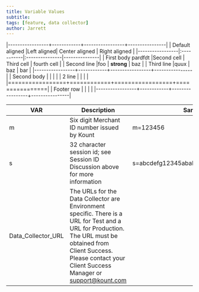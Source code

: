 ```yaml
---
title: Variable Values
subtitle:
tags: [feature, data collector]
author: Jarrett
---
```


|-----------------+------------+-----------------+----------------|
| Default aligned |Left aligned| Center aligned  | Right aligned  |
|-----------------|:-----------|:---------------|---------------|
| First body pardfdt |Second cell | Third cell      | fourth cell    |
| Second line     |foo         | **strong**      | baz            |
| Third line      |quux        | baz             | bar            |
|-----------------+------------+-----------------+----------------|
| Second body     |            |                 |                |
| 2 line          |            |                 |                |
|=================+============+=================+================|
| Footer row      |            |                 |                |
|-----------------+------------+-----------------+----------------|

| VAR                | Description                                                                                                                                                                                                               | Sample                             |
|--------------------|---------------------------------------------------------------------------------------------------------------------------------------------------------------------------------------------------------------------------|------------------------------------|
| m                  | Six digit Merchant ID number issued by Kount                                                                                                                                                                              | m=123456                           |
| s                  | 32 character session id; see Session ID Discussion above for more information                                                                                                                                             | s=abcdefg12345abababab123456789012 |
| Data_Collector_URL | The URLs for the Data Collector are Environment specific. There is a URL for Test and a URL for Production. The URL must be obtained from Client Success. Please contact your Client Success Manager or support@kount.com |                                    |
